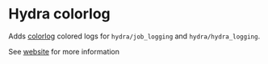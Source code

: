 # Hydra colorlog
Adds <a class="external" href="https://github.com/borntyping/python-colorlog" target="_blank">colorlog</a> colored logs for `hydra/job_logging` and `hydra/hydra_logging`.

See [website](https://hydra.cc/docs/plugins/colorlog) for more information

